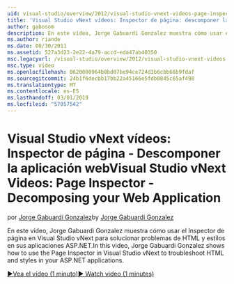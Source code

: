 ```yaml
---
uid: visual-studio/overview/2012/visual-studio-vnext-videos-page-inspector-decomposing-your-web-application
title: 'Visual Studio vNext vídeos: Inspector de página: descomponer la aplicación Web | Microsoft Docs'
author: gabosom
description: En este vídeo, Jorge Gabuardi Gonzalez muestra cómo usar el Inspector de página en Visual Studio vNext para solucionar problemas de HTML y estilos en la aplicación ASP.NET...
ms.author: riande
ms.date: 08/30/2011
ms.assetid: 527a3d23-2e22-4a79-accd-eda47ab40350
msc.legacyurl: /visual-studio/overview/2012/visual-studio-vnext-videos-page-inspector-decomposing-your-web-application
msc.type: video
ms.openlocfilehash: 0620000964b8bd07be94ce724d3b6cbb66b9fdaf
ms.sourcegitcommit: 24b1f6decbb17bb22a45166e5fdb0845c65af498
ms.translationtype: MT
ms.contentlocale: es-ES
ms.lasthandoff: 03/01/2019
ms.locfileid: "57057542"
---
```

<a name="visual-studio-vnext-videos-page-inspector---decomposing-your-web-application"></a><span data-ttu-id="b2c6b-103">Visual Studio vNext vídeos: Inspector de página - Descomponer la aplicación web</span><span class="sxs-lookup"><span data-stu-id="b2c6b-103">Visual Studio vNext Videos: Page Inspector - Decomposing your Web Application</span></span>
====================
<span data-ttu-id="b2c6b-104">por [Jorge Gabuardi Gonzalez](https://github.com/gabosom)</span><span class="sxs-lookup"><span data-stu-id="b2c6b-104">by [Jorge Gabuardi Gonzalez](https://github.com/gabosom)</span></span>

<span data-ttu-id="b2c6b-105">En este vídeo, Jorge Gabuardi Gonzalez muestra cómo usar el Inspector de página en Visual Studio vNext para solucionar problemas de HTML y estilos en sus aplicaciones ASP.NET.</span><span class="sxs-lookup"><span data-stu-id="b2c6b-105">In this video, Jorge Gabuardi Gonzalez shows how to use the Page Inspector in Visual Studio vNext to troubleshoot HTML and styles in your ASP.NET applications.</span></span>

[<span data-ttu-id="b2c6b-106">&#9654;Vea el vídeo (1 minuto)</span><span class="sxs-lookup"><span data-stu-id="b2c6b-106">&#9654; Watch video (1 minutes)</span></span>](https://channel9.msdn.com/Blogs/ASP-NET-Site-Videos/visual-studio-vnext-videos-page-inspector-decomposing-your-web-application)
